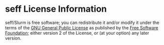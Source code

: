 # seff License Information

seff/Slurm is free software; you can redistribute it and/or modify it under the
terms of the [GNU General Public License](http://www.gnu.org/licenses/gpl.html)
as published by the [Free Software Foundation](http://fsf/org/); either version
2 of the License, or (at your option) any later version.